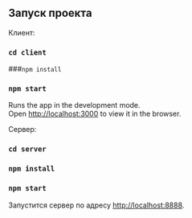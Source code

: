 ## Запуск проекта

Клиент:
### `cd client`
###`npm install`
### `npm start`

Runs the app in the development mode.<br>
Open [http://localhost:3000](http://localhost:3000) to view it in the browser.

Сервер:
### `cd server`
### `npm install`
### `npm start`

Запустится сервер по адресу [http://localhost:8888](http://localhost:8888).
